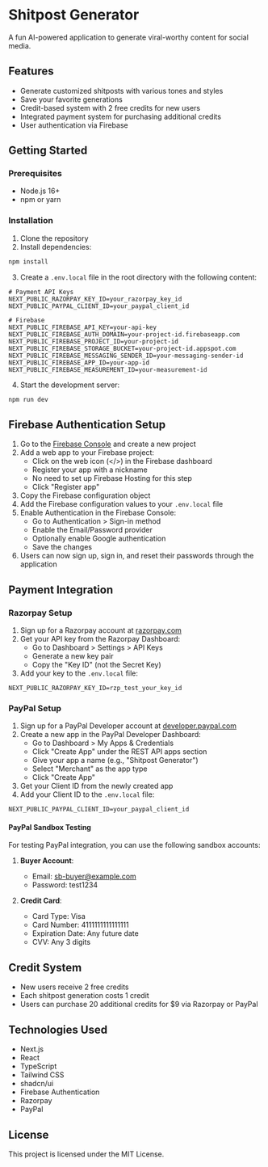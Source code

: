 # Shitpost Generator

A fun AI-powered application to generate viral-worthy content for social media.

## Features

- Generate customized shitposts with various tones and styles
- Save your favorite generations
- Credit-based system with 2 free credits for new users
- Integrated payment system for purchasing additional credits
- User authentication via Firebase

## Getting Started

### Prerequisites

- Node.js 16+
- npm or yarn

### Installation

1. Clone the repository
2. Install dependencies:
```bash
npm install
```

3. Create a `.env.local` file in the root directory with the following content:
```
# Payment API Keys
NEXT_PUBLIC_RAZORPAY_KEY_ID=your_razorpay_key_id
NEXT_PUBLIC_PAYPAL_CLIENT_ID=your_paypal_client_id

# Firebase
NEXT_PUBLIC_FIREBASE_API_KEY=your-api-key
NEXT_PUBLIC_FIREBASE_AUTH_DOMAIN=your-project-id.firebaseapp.com
NEXT_PUBLIC_FIREBASE_PROJECT_ID=your-project-id
NEXT_PUBLIC_FIREBASE_STORAGE_BUCKET=your-project-id.appspot.com
NEXT_PUBLIC_FIREBASE_MESSAGING_SENDER_ID=your-messaging-sender-id
NEXT_PUBLIC_FIREBASE_APP_ID=your-app-id
NEXT_PUBLIC_FIREBASE_MEASUREMENT_ID=your-measurement-id
```

4. Start the development server:
```bash
npm run dev
```

## Firebase Authentication Setup

1. Go to the [Firebase Console](https://console.firebase.google.com/) and create a new project
2. Add a web app to your Firebase project:
   - Click on the web icon (</>) in the Firebase dashboard
   - Register your app with a nickname
   - No need to set up Firebase Hosting for this step
   - Click "Register app"
3. Copy the Firebase configuration object
4. Add the Firebase configuration values to your `.env.local` file
5. Enable Authentication in the Firebase Console:
   - Go to Authentication > Sign-in method
   - Enable the Email/Password provider
   - Optionally enable Google authentication
   - Save the changes
6. Users can now sign up, sign in, and reset their passwords through the application

## Payment Integration

### Razorpay Setup

1. Sign up for a Razorpay account at [razorpay.com](https://razorpay.com)
2. Get your API key from the Razorpay Dashboard:
   - Go to Dashboard > Settings > API Keys
   - Generate a new key pair
   - Copy the "Key ID" (not the Secret Key)
3. Add your key to the `.env.local` file:
```
NEXT_PUBLIC_RAZORPAY_KEY_ID=rzp_test_your_key_id
```

### PayPal Setup

1. Sign up for a PayPal Developer account at [developer.paypal.com](https://developer.paypal.com)
2. Create a new app in the PayPal Developer Dashboard:
   - Go to Dashboard > My Apps & Credentials
   - Click "Create App" under the REST API apps section
   - Give your app a name (e.g., "Shitpost Generator")
   - Select "Merchant" as the app type
   - Click "Create App"
3. Get your Client ID from the newly created app
4. Add your Client ID to the `.env.local` file:
```
NEXT_PUBLIC_PAYPAL_CLIENT_ID=your_paypal_client_id
```

#### PayPal Sandbox Testing

For testing PayPal integration, you can use the following sandbox accounts:

1. **Buyer Account**:
   - Email: sb-buyer@example.com
   - Password: test1234

2. **Credit Card**:
   - Card Type: Visa
   - Card Number: 4111111111111111
   - Expiration Date: Any future date
   - CVV: Any 3 digits

## Credit System

- New users receive 2 free credits
- Each shitpost generation costs 1 credit
- Users can purchase 20 additional credits for $9 via Razorpay or PayPal

## Technologies Used

- Next.js
- React
- TypeScript
- Tailwind CSS
- shadcn/ui
- Firebase Authentication
- Razorpay
- PayPal

## License

This project is licensed under the MIT License. 
